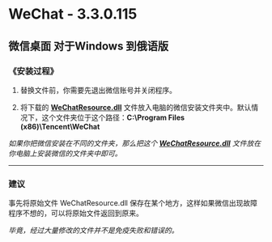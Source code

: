 # WeChat - 3.3.0.115
微信桌面 对于Windows 到俄语版
----

### 《安装过程》
1. 替换文件前，你需要先退出微信账号并关闭程序。

2. 将下载的 [**WeChatResource.dll**][1] 文件放入电脑的微信安装文件夹中。默认情况下，这个文件夹位于这个路径：**C:\Program Files (x86)\Tencent\WeChat**

*如果你把微信安装在不同的文件夹，那么把这个 [**WeChatResource.dll**][1] 文件放在你电脑上安装微信的文件夹中即可。*

----

### 建议
事先将原始文件 WeChatResource.dll 保存在某个地方，这样如果微信出现故障程序不想的，可以将原始文件返回到原来。

*毕竟，经过大量修改的文件并不是免疫失败和错误的。*

[1]: https://github.com/Andrew-13/WeChat/tree/main/WeChat%20-%203.3.0.115/WeChat%20Resource%20file
